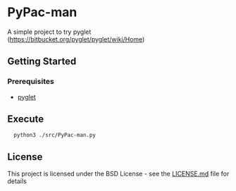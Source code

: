 # PyPac-man
A simple project to try pyglet (https://bitbucket.org/pyglet/pyglet/wiki/Home)

## Getting Started

### Prerequisites

  * [pyglet](https://bitbucket.org/pyglet/pyglet/wiki/Download)

## Execute

  ```
    python3 ./src/PyPac-man.py
  ```

## License

This project is licensed under the BSD License - see the [LICENSE.md](LICENSE.md) file for details
